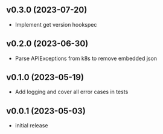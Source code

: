 v0.3.0 (2023-07-20)
-------------------

- Implement get version hookspec

v0.2.0 (2023-06-30)
-------------------

- Parse APIExceptions from k8s to remove embedded json

v0.1.0 (2023-05-19)
-------------------

- Add logging and cover all error cases in tests

v0.0.1 (2023-05-03)
-------------------

- initial release
